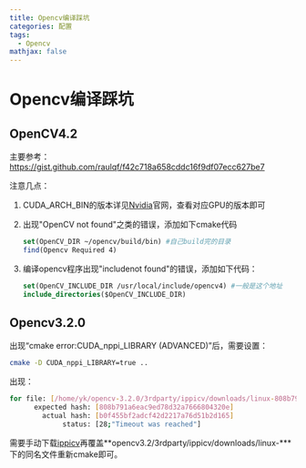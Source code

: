 ```yaml
---
title: Opencv编译踩坑
categories: 配置
tags:
  - Opencv
mathjax: false
---
```


# Opencv编译踩坑

## OpenCV4.2

主要参考：https://gist.github.com/raulqf/f42c718a658cddc16f9df07ecc627be7

注意几点：

1. CUDA_ARCH_BIN的版本详见[Nvidia](https://developer.nvidia.com/cuda-gpus)官网，查看对应GPU的版本即可

2. 出现"OpenCV not found"之类的错误，添加如下cmake代码

   ```cmake
   set(OpenCV_DIR ~/opencv/build/bin) #自己build完的目录
   find(Opencv Required 4)
   ```

3. 编译opencv程序出现"include<opencv2>not found"的错误，添加如下代码：

   ```cmake
   set(OpenCV_INCLUDE_DIR /usr/local/include/opencv4) #一般是这个地址
   include_directories($OpenCV_INCLUDE_DIR)
   ```

<!--more-->

## Opencv3.2.0

出现“cmake error:CUDA_nppi_LIBRARY (ADVANCED)”后，需要设置：

```bash
cmake -D CUDA_nppi_LIBRARY=true ..
```

出现：

```bash
for file: [/home/yk/opencv-3.2.0/3rdparty/ippicv/downloads/linux-808b791a6eac9ed78d32a7666804320e/ippicv_linux_20151201.tgz]
      expected hash: [808b791a6eac9ed78d32a7666804320e]
        actual hash: [b0f455bf2adcf42d2217a76d51b2d165]
             status: [28;"Timeout was reached"]
```

需要手动下载[ippicv](https://raw.githubusercontent.com/Itseez/opencv_3rdparty/81a676001ca8075ada498583e4166079e5744668/ippicv/ippicv_linux_20151201.tgz)再覆盖**opencv3.2/3rdparty/ippicv/downloads/linux-***下的同名文件重新cmake即可。


